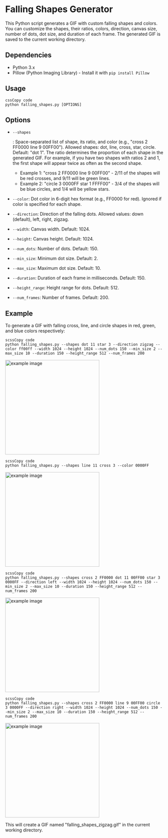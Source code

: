 # Falling Shapes Generator

This Python script generates a GIF with custom falling shapes and colors. You can customize the shapes, their ratios, colors, direction, canvas size, number of dots, dot size, and duration of each frame. The generated GIF is saved to the current working directory.

## Dependencies

- Python 3.x
- Pillow (Python Imaging Library) - Install it with `pip install Pillow`

## Usage

```
cssCopy code
python falling_shapes.py [OPTIONS]
```

## Options

- ```
  --shapes
  ```

  : Space-separated list of shape, its ratio, and color (e.g., "cross 2 FF0000 line 9 00FF00"). Allowed shapes: dot, line, cross, star, circle. Default: "dot 1". The ratio determines the proportion of each shape in the generated GIF. For example, if you have two shapes with ratios 2 and 1, the first shape will appear twice as often as the second shape.

  - Example 1: "cross 2 FF0000 line 9 00FF00" - 2/11 of the shapes will be red crosses, and 9/11 will be green lines.
  - Example 2: "circle 3 0000FF star 1 FFFF00" - 3/4 of the shapes will be blue circles, and 1/4 will be yellow stars.

- `--color`: Dot color in 6-digit hex format (e.g., FF0000 for red). Ignored if color is specified for each shape.

- `--direction`: Direction of the falling dots. Allowed values: down (default), left, right, zigzag.

- `--width`: Canvas width. Default: 1024.

- `--height`: Canvas height. Default: 1024.

- `--num_dots`: Number of dots. Default: 150.

- `--min_size`: Minimum dot size. Default: 2.

- `--max_size`: Maximum dot size. Default: 10.

- `--duration`: Duration of each frame in milliseconds. Default: 150.

- `--height_range`: Height range for dots. Default: 512.

- `--num_frames`: Number of frames. Default: 200.

## Example

To generate a GIF with falling cross, line, and circle shapes in red, green, and blue colors respectively:

```
scssCopy code
python falling_shapes.py --shapes dot 11 star 3 --direction zigzag --color ff00ff --width 1024 --height 1024 --num_dots 150 --min_size 2 --max_size 10 --duration 150 --height_range 512 --num_frames 200
```
<img src="https://github.com/LinkTTT/Falling-Shapes-Generator/blob/main/falling_shapes_zigzag.gif" alt="example image" width="300" height="300"/>

```
scssCopy code
python falling_shapes.py --shapes line 11 cross 3 --color 0000FF
```
<img src="https://github.com/LinkTTT/Falling-Shapes-Generator/blob/main/falling_shapes_down.gif" alt="example image" width="300" height="300"/>

```
scssCopy code
python falling_shapes.py --shapes cross 2 FF0000 dot 11 00FF00 star 3 0000FF --direction left --width 1024 --height 1024 --num_dots 150 --min_size 2 --max_size 10 --duration 150 --height_range 512 --num_frames 200
```
<img src="https://github.com/LinkTTT/Falling-Shapes-Generator/blob/main/falling_shapes_left.gif" alt="example image" width="300" height="300"/>

```
scssCopy code
python falling_shapes.py --shapes cross 2 FF0000 line 9 00FF00 circle 3 0000FF --direction right --width 1024 --height 1024 --num_dots 150 --min_size 2 --max_size 10 --duration 150 --height_range 512 --num_frames 200
```
<img src="https://github.com/LinkTTT/Falling-Shapes-Generator/blob/main/falling_shapes_right.gif" alt="example image" width="300" height="300"/>

This will create a GIF named "falling_shapes_zigzag.gif" in the current working directory.

